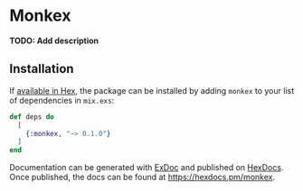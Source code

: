 # Monkex

**TODO: Add description**

## Installation

If [available in Hex](https://hex.pm/docs/publish), the package can be installed
by adding `monkex` to your list of dependencies in `mix.exs`:

```elixir
def deps do
  [
    {:monkex, "~> 0.1.0"}
  ]
end
```

Documentation can be generated with [ExDoc](https://github.com/elixir-lang/ex_doc)
and published on [HexDocs](https://hexdocs.pm). Once published, the docs can
be found at <https://hexdocs.pm/monkex>.

